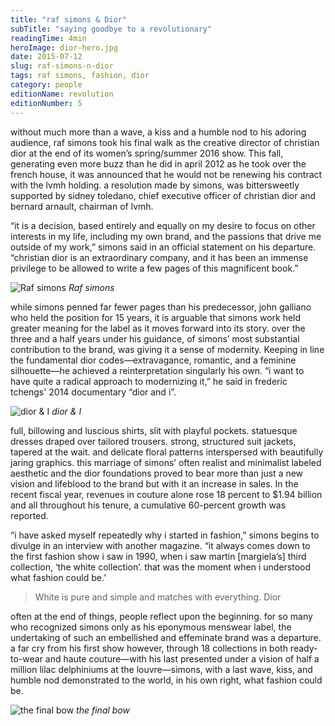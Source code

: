 ```yaml
---
title: "raf simons & Dior"
subTitle: "saying goodbye to a revolutionary"
readingTime: 4min
heroImage: dior-hero.jpg
date: 2015-07-12
slug: raf-simons-n-dior
tags: raf simons, fashion, dior
category: people
editionName: revolution
editionNumber: 5
---
```


without much more than a wave, a kiss and a humble nod to his adoring audience, raf simons took his final walk as the creative director of christian dior at the end of its women’s spring/summer 2016 show. This fall, generating even more buzz than he did in april 2012 as he took over the french house, it was announced that he would not be renewing his contract with the lvmh holding. a resolution made by simons, was bittersweetly supported by sidney toledano, chief executive officer of christian dior and bernard arnault, chairman of lvmh. 

“it is a decision, based entirely and equally on my desire to focus on other interests in my life, including my own brand, and the passions that drive me outside of my work,” simons said in an official statement on his departure. “christian dior is an extraordinary company, and it has been an immense privilege to be allowed to write a few pages of this magnificent book.”

![Raf simons](https://s3-eu-west-1.amazonaws.com/meta.hevnly.com/images/on-12-7-2015/raf-simons.jpg)
*Raf simons*

while simons penned far fewer pages than his predecessor, john galliano who held the position for 15 years, it is arguable that simons work held greater meaning for the label as it moves forward into its story. over the three and a half years under his guidance, of simons’ most substantial contribution to the brand, was giving it a sense of modernity. Keeping in line the fundamental dior codes—extravagance, romantic, and a feminine silhouette—he achieved a reinterpretation singularly his own. “i want to have quite a radical approach to modernizing it,” he said in frederic tchengs' 2014 documentary “dior and i”. 

![dior & I](https://s3-eu-west-1.amazonaws.com/meta.hevnly.com/images/on-12-7-2015/diorni.jpg)
*dior & I*

full, billowing and luscious shirts, slit with playful pockets. statuesque dresses draped over tailored trousers. strong, structured suit jackets, tapered at the wait. and delicate floral patterns interspersed with beautifully jaring graphics. this marriage of simons’ often realist and minimalist labeled aesthetic and the dior foundations proved to bear more than just a new vision and lifeblood to the brand but with it an increase in sales. In the recent fiscal year, revenues in couture alone rose 18 percent to $1.94 billion and all throughout his tenure, a cumulative 60-percent growth was reported.

“i have asked myself repeatedly why i started in fashion,” simons begins to divulge in an interview with another magazine. “it always comes down to the first fashion show i saw in 1990, when i saw martin [margiela’s] third collection, ‘the white collection’. that was the moment when i understood what fashion could be.’ 

>White is pure and simple and matches with everything. Dior

often at the end of things, people reflect upon the beginning. for so many who recognized simons only as his eponymous menswear label, the undertaking of such an embellished and effeminate brand was a departure. a far cry from his first show however, through 18 collections in both ready-to-wear and haute couture—with his last presented under a vision of half a million lilac delphiniums at the louvre—simons, with a last wave, kiss, and humble nod demonstrated to the world, in his own right, what fashion could be.

![the final bow](https://s3-eu-west-1.amazonaws.com/meta.hevnly.com/images/on-12-7-2015/leaving.jpg)
*the final bow*
